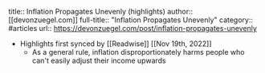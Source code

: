 title:: Inflation Propagates Unevenly (highlights)
author:: [[devonzuegel.com]]
full-title:: "Inflation Propagates Unevenly"
category:: #articles
url:: https://devonzuegel.com/post/inflation-propagates-unevenly

- Highlights first synced by [[Readwise]] [[Nov 19th, 2022]]
	- As a general rule, inflation disproportionately harms people who can't easily adjust their income upwards